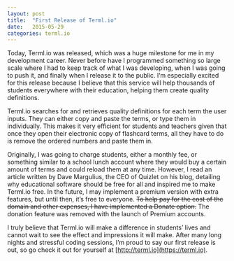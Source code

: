 ```yaml
---
layout: post
title:  "First Release of Terml.io"
date:   2015-05-29
categories: terml.io
---
```

Today, Terml.io was released, which was a huge milestone for me in my
development career. Never before have I programmed something so large scale
where I had to keep track of what I was developing, when I was going to push it,
and finally when I release it to the public. I’m especially excited for this
release because I believe that this service will help thousands of students
everywhere with their education, helping them create quality definitions.

Terml.io searches for and retrieves quality definitions for each term the user
inputs. They can either copy and paste the terms, or type them in individually.
This makes it very efficient for students and teachers given that once they open
their electronic copy of flashcard terms, all they have to do is remove the
ordered numbers and paste them in.

Originally, I was going to charge students, either a monthly fee, or something
similar to a school lunch account where they would buy a certain amount of terms
and could reload them at any time. However, I read an article written by Dave
Margulius, the CEO of Quizlet on his blog, detailing why educational software
should be free for all and inspired me to make Terml.io free. In the future, I
may implement a premium version with extra features, but until then, it’s free
to everyone. ~~To help pay for the cost of the domain and other expenses, I have
implemented a Donate option.~~ The donation feature was removed with the launch of 
Premium accounts.

I truly believe that Terml.io will make a difference in students’ lives and
cannot wait to see the effect and impressions it will make. After many long
nights and stressful coding sessions, I’m proud to say our first release is out,
so go check it out for yourself at [http://terml.io](https://terml.io).
